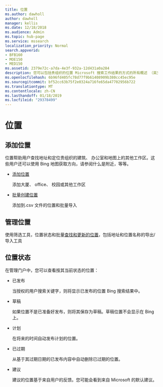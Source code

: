 ```yaml
---
title: 位置
ms.author: dawholl
author: dawholl
manager: kellis
ms.date: 12/18/2018
ms.audience: Admin
ms.topic: hub-page
ms.service: mssearch
localization_priority: Normal
search.appverid:
- BFB160
- MOE150
- MED150
ms.assetid: 2379e72c-a7da-4e3f-932a-12d431a0a284
description: 您可以包括贵组织的位置 Microsoft 搜索工作结果的方式的所有概述 （英文)
ms.openlocfilehash: 6b96fd405fc78d77f9b61408909b380cc45ec95e
ms.sourcegitcommit: bf52cc63b75f2e0324a716fe65da47702956b722
ms.translationtype: MT
ms.contentlocale: zh-CN
ms.lasthandoff: 01/18/2019
ms.locfileid: "29378499"
---
```

# <a name="locations"></a>位置

## <a name="add-locations"></a>添加位置

位置帮助用户查找地址和定位贵组织的建筑、 办公室和地图上的其他工作区。这些用户还可以使用 Bing 地图获取方向，请参阅什么是附近，等等。
  
- [添加位置](add-a-location.md)
    
    添加大厦、 office、 校园或其他工作区
    
- [批量创建位置](bulk-create-locations.md)
    
    添加到.csv 文件的位置和批量导入
    
## <a name="manage-locations"></a>管理位置

使用筛选工具，位置状态和批量[查找和更新的位置](manage-locations.md)，包括地址和位置名称的导出/导入工具
  
## <a name="location-status"></a>位置状态

在管理门户中，您可以查看按其当前状态的位置：
  
- 已发布 
    
    当授权的用户搜索关键字，则将显示已发布的位置 Bing 搜索结果中。
    
- 草稿 
    
    如果位置不是已准备好发布，则将其保存为草稿。草稿位置不会显示在 Bing 上。
    
- 计划
    
    在将来的时间自动发布计划的位置。
    
- 已过期
    
    从基于其过期日期的已发布内容中自动删除已过期的位置。
    
- 建议
    
    建议的位置基于来自用户的反馈。您可能会看到来自 Microsoft 的默认建议。

  

